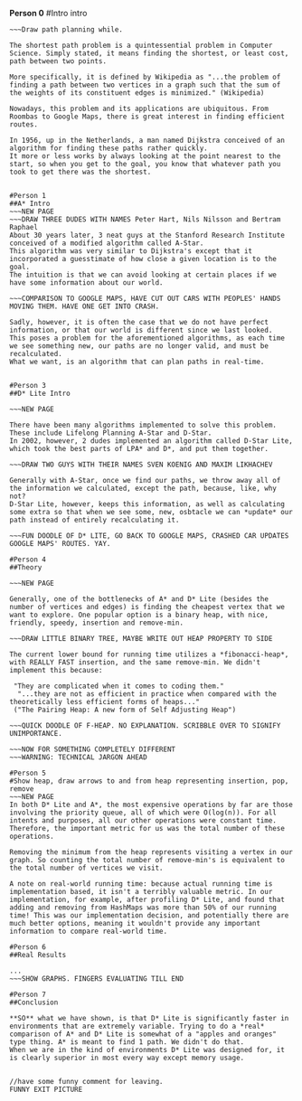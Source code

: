 

**Person 0**
#Intro intro

~~~Drawing graph or grid while explanation is happening, not at all complicated, don't detract from lecture.
~~~Draw path planning while.

The shortest path problem is a quintessential problem in Computer Science. Simply stated, it means finding the shortest, or least cost, path between two points.

More specifically, it is defined by Wikipedia as "...the problem of finding a path between two vertices in a graph such that the sum of the weights of its constituent edges is minimized." (Wikipedia)

Nowadays, this problem and its applications are ubiquitous. From Roombas to Google Maps, there is great interest in finding efficient routes.

In 1956, up in the Netherlands, a man named Dijkstra conceived of an algorithm for finding these paths rather quickly. 
It more or less works by always looking at the point nearest to the start, so when you get to the goal, you know that whatever path you took to get there was the shortest.


#Person 1
##A* Intro
~~~NEW PAGE
~~~DRAW THREE DUDES WITH NAMES Peter Hart, Nils Nilsson and Bertram Raphael 
About 30 years later, 3 neat guys at the Stanford Research Institute conceived of a modified algorithm called A-Star.
This algorithm was very similar to Dijkstra's except that it incorporated a guesstimate of how close a given location is to the goal.
The intuition is that we can avoid looking at certain places if we have some information about our world.

~~~COMPARISON TO GOOGLE MAPS, HAVE CUT OUT CARS WITH PEOPLES' HANDS MOVING THEM. HAVE ONE GET INTO CRASH.

Sadly, however, it is often the case that we do not have perfect information, or that our world is different since we last looked.
This poses a problem for the aforementioned algorithms, as each time we see something new, our paths are no longer valid, and must be recalculated.
What we want, is an algorithm that can plan paths in real-time.


#Person 3
##D* Lite Intro

~~~NEW PAGE

There have been many algorithms implemented to solve this problem. These include Lifelong Planning A-Star and D-Star.
In 2002, however, 2 dudes implemented an algorithm called D-Star Lite, which took the best parts of LPA* and D*, and put them together.

~~~DRAW TWO GUYS WITH THEIR NAMES SVEN KOENIG AND MAXIM LIKHACHEV

Generally with A-Star, once we find our paths, we throw away all of the information we calculated, except the path, because, like, why not?
D-Star Lite, however, keeps this information, as well as calculating some extra so that when we see some, new, osbtacle we can *update* our path instead of entirely recalculating it.

~~~FUN DOODLE OF D* LITE, GO BACK TO GOOGLE MAPS, CRASHED CAR UPDATES GOOGLE MAPS' ROUTES. YAY. 

#Person 4
##Theory

~~~NEW PAGE

Generally, one of the bottlenecks of A* and D* Lite (besides the number of vertices and edges) is finding the cheapest vertex that we want to explore. One popular option is a binary heap, with nice, friendly, speedy, insertion and remove-min. 

~~~DRAW LITTLE BINARY TREE, MAYBE WRITE OUT HEAP PROPERTY TO SIDE

The current lower bound for running time utilizes a *fibonacci-heap*, with REALLY FAST insertion, and the same remove-min. We didn't implement this because:

 "They are complicated when it comes to coding them."
  "...they are not as efficient in practice when compared with the theoretically less efficient forms of heaps..."
 ("The Pairing Heap: A new form of Self Adjusting Heap")

~~~QUICK DOODLE OF F-HEAP. NO EXPLANATION. SCRIBBLE OVER TO SIGNIFY UNIMPORTANCE.

~~~NOW FOR SOMETHING COMPLETELY DIFFERENT
~~~WARNING: TECHNICAL JARGON AHEAD

#Person 5
#Show heap, draw arrows to and from heap representing insertion, pop, remove
~~~NEW PAGE
In both D* Lite and A*, the most expensive operations by far are those involving the priority queue, all of which were O(log(n)). For all intents and purposes, all our other operations were constant time. Therefore, the important metric for us was the total number of these operations.

Removing the minimum from the heap represents visiting a vertex in our graph. So counting the total number of remove-min's is equivalent to the total number of vertices we visit. 

A note on real-world running time: because actual running time is implementation based, it isn't a terribly valuable metric. In our implementation, for example, after profiling D* Lite, and found that adding and removing from HashMaps was more than 50% of our running time! This was our implementation decision, and potentially there are much better options, meaning it wouldn't provide any important information to compare real-world time.

#Person 6
##Real Results

...
~~~SHOW GRAPHS. FINGERS EVALUATING TILL END

#Person 7
##Conclusion

**SO** what we have shown, is that D* Lite is significantly faster in environments that are extremely variable. Trying to do a *real* comparison of A* and D* Lite is somewhat of a "apples and oranges" type thing. A* is meant to find 1 path. We didn't do that. 
When we are in the kind of environments D* Lite was designed for, it is clearly superior in most every way except memory usage.


//have some funny comment for leaving.
FUNNY EXIT PICTURE 

